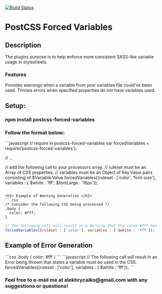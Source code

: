 [![Build Status](https://travis-ci.org/alekhrycaiko/postcss-forced-variables.svg?branch=master)](https://travis-ci.org/alekhrycaiko/postcss-forced-variables)

<h1> PostCSS Forced Variables </h1>

<h2> Description </h2>

The plugins purpose is to help enforce more consistent SASS-like variable usage in stylesheets.

<h3> Features </h3>
Provides warnings when a variable from your variables file could've been used.
Throws errors when specified properties do not have variables used.

<h2> Setup: </h2>
<h3> npm install postcss-forced-variables</h3>
<h3> Follow the format below: </h3>
```javascript
// require in postcss-forced-variables
var forcedVariables = require('postcss-forced-variables');

//  ...

// add the following call to your processors array.
// ruleset must be an Array of CSS properties.
// variables must be an Object of Key:Value pairs consisting of $Variable:Value
forcedVariables({ruleset : ['color', 'font-size'], variables : { $white : 'fff', $fontLarge : '16px'});
```

<h2> Example of Warning Generation </h2>
```css
/* Consider the following CSS being processed */
.body { 
  color: #fff;
}
```
```javascript
// The following call will result in a Warning that the value #fff has a variable which can be used in the CSS.
forcedVariables({ruleset : ['color'], variables : { $white : 'fff'});
```
<h2> Example of Error Generation </h2>
```css
.body { 
  color: #fff
}
```
```javascript
// The following call will result in an Error being thrown that states a variable must be used in the CSS.
forcedVariables({ruleset : ['color'], variables : { $white : 'fff'});
```


<h3>
Feel free to e-mail me at alekhrycaiko@gmail.com with any suggestions or questions!
